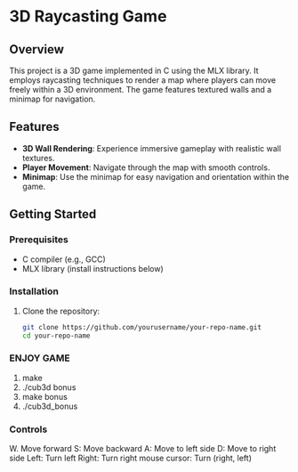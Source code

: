 # 3D Raycasting Game

## Overview
This project is a 3D game implemented in C using the MLX library. It employs raycasting techniques to render a map where players can move freely within a 3D environment. The game features textured walls and a minimap for navigation.

## Features
- **3D Wall Rendering**: Experience immersive gameplay with realistic wall textures.
- **Player Movement**: Navigate through the map with smooth controls.
- **Minimap**: Use the minimap for easy navigation and orientation within the game.

## Getting Started

### Prerequisites
- C compiler (e.g., GCC)
- MLX library (install instructions below)

### Installation
1. Clone the repository:
   ```bash
   git clone https://github.com/yourusername/your-repo-name.git
   cd your-repo-name
   
### ENJOY GAME
   
   1. make
   2. ./cub3d
   bonus
   1. make bonus
   2. ./cub3d_bonus

### Controls
   W. Move forward
   S: Move backward
   A: Move to left side
   D: Move to right side
   Left: Turn left
   Right: Turn right
   mouse cursor: Turn (right, left)
